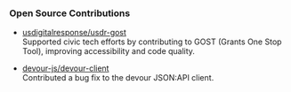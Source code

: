 ### Open Source Contributions

- [usdigitalresponse/usdr-gost](https://github.com/usdigitalresponse/usdr-gost)  
  Supported civic tech efforts by contributing to GOST (Grants One Stop Tool), improving accessibility and code quality.

- [devour-js/devour-client](https://github.com/devour-js/devour-client)  
  Contributed a bug fix to the devour JSON:API client.

